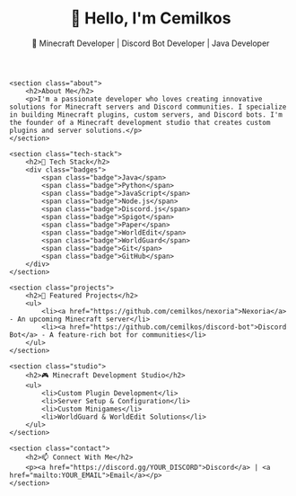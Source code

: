 <!DOCTYPE html>
<html lang="en">
<head>
    <meta charset="UTF-8">
    <meta name="viewport" content="width=device-width, initial-scale=1.0">
    <title>Cemilkos - Developer</title>
    <link rel="stylesheet" href="styles.css">
</head>
<body>
    <header>
        <h1>👋 Hello, I'm Cemilkos</h1>
        <p>🚀 Minecraft Developer | Discord Bot Developer | Java Developer</p>
    </header>
    
    <section class="about">
        <h2>About Me</h2>
        <p>I'm a passionate developer who loves creating innovative solutions for Minecraft servers and Discord communities. I specialize in building Minecraft plugins, custom servers, and Discord bots. I'm the founder of a Minecraft development studio that creates custom plugins and server solutions.</p>
    </section>
    
    <section class="tech-stack">
        <h2>💫 Tech Stack</h2>
        <div class="badges">
            <span class="badge">Java</span>
            <span class="badge">Python</span>
            <span class="badge">JavaScript</span>
            <span class="badge">Node.js</span>
            <span class="badge">Discord.js</span>
            <span class="badge">Spigot</span>
            <span class="badge">Paper</span>
            <span class="badge">WorldEdit</span>
            <span class="badge">WorldGuard</span>
            <span class="badge">Git</span>
            <span class="badge">GitHub</span>
        </div>
    </section>
    
    <section class="projects">
        <h2>🌟 Featured Projects</h2>
        <ul>
            <li><a href="https://github.com/cemilkos/nexoria">Nexoria</a> - An upcoming Minecraft server</li>
            <li><a href="https://github.com/cemilkos/discord-bot">Discord Bot</a> - A feature-rich bot for communities</li>
        </ul>
    </section>
    
    <section class="studio">
        <h2>🎮 Minecraft Development Studio</h2>
        <ul>
            <li>Custom Plugin Development</li>
            <li>Server Setup & Configuration</li>
            <li>Custom Minigames</li>
            <li>WorldGuard & WorldEdit Solutions</li>
        </ul>
    </section>
    
    <section class="contact">
        <h2>📫 Connect With Me</h2>
        <p><a href="https://discord.gg/YOUR_DISCORD">Discord</a> | <a href="mailto:YOUR_EMAIL">Email</a></p>
    </section>
</body>
</html>
